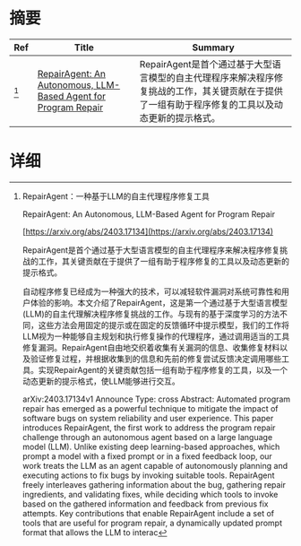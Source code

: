 # 摘要

| Ref | Title | Summary |
| --- | --- | --- |
| [^1] | [RepairAgent: An Autonomous, LLM-Based Agent for Program Repair](https://arxiv.org/abs/2403.17134) | RepairAgent是首个通过基于大型语言模型的自主代理程序来解决程序修复挑战的工作，其关键贡献在于提供了一组有助于程序修复的工具以及动态更新的提示格式。 |

# 详细

[^1]: RepairAgent：一种基于LLM的自主代理程序修复工具

    RepairAgent: An Autonomous, LLM-Based Agent for Program Repair

    [https://arxiv.org/abs/2403.17134](https://arxiv.org/abs/2403.17134)

    RepairAgent是首个通过基于大型语言模型的自主代理程序来解决程序修复挑战的工作，其关键贡献在于提供了一组有助于程序修复的工具以及动态更新的提示格式。

    

    自动程序修复已经成为一种强大的技术，可以减轻软件漏洞对系统可靠性和用户体验的影响。本文介绍了RepairAgent，这是第一个通过基于大型语言模型(LLM)的自主代理解决程序修复挑战的工作。与现有的基于深度学习的方法不同，这些方法会用固定的提示或在固定的反馈循环中提示模型，我们的工作将LLM视为一种能够自主规划和执行修复操作的代理程序，通过调用适当的工具修复漏洞。RepairAgent自由地交织着收集有关漏洞的信息、收集修复材料以及验证修复过程，并根据收集到的信息和先前的修复尝试反馈决定调用哪些工具。实现RepairAgent的关键贡献包括一组有助于程序修复的工具，以及一个动态更新的提示格式，使LLM能够进行交互。

    arXiv:2403.17134v1 Announce Type: cross  Abstract: Automated program repair has emerged as a powerful technique to mitigate the impact of software bugs on system reliability and user experience. This paper introduces RepairAgent, the first work to address the program repair challenge through an autonomous agent based on a large language model (LLM). Unlike existing deep learning-based approaches, which prompt a model with a fixed prompt or in a fixed feedback loop, our work treats the LLM as an agent capable of autonomously planning and executing actions to fix bugs by invoking suitable tools. RepairAgent freely interleaves gathering information about the bug, gathering repair ingredients, and validating fixes, while deciding which tools to invoke based on the gathered information and feedback from previous fix attempts. Key contributions that enable RepairAgent include a set of tools that are useful for program repair, a dynamically updated prompt format that allows the LLM to interac
    

